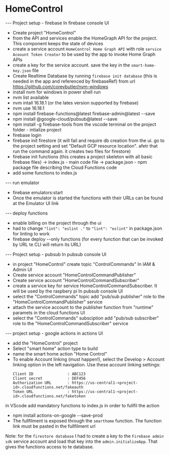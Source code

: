 # HomeControl

--- Project setup - firebase
In firebase console UI
- Create project "HomeControl"
- from the API and services enable the HomeGraph API for the project. This component keeps the state of devices
- create a service account `HomeControl Home Graph API` with role `service Acoount Token Creator` to be used by the app to invoke Home Graph APIs
- create a key for the service account. save the key in the `smart-home-key.json` file
- Create Realtime Database by running `firebase init database` (this is needed in the app and referenced by firebaseRef)
from url https://github.com/coreybutler/nvm-windows
- install nvm for windows
in power shell run
- nvm list available
- nvm intall 16.18.1 (or the lates version supported by firebase)
- nvm use 16.18.1
- npm install firebase-functions@latest firebase-admin@latest --save
- npm install @google-cloud/pubsub@latest --save
- npm install -g firebase-tools
from the vscode terminal on the project folder - intialize project
- firebase login
- firebase init firestore (it will fail and require db creation from the ui. go to the project setting and set "Default GCP resource location". afetr that run the command again. it creates two files for firestore)
- firebase init functions (this creates a project skeleton with all basic firebase files)
-> index.js - main code file
-> package.json - npm package file describing the Cloud Functions code
- add some functions to index.js

--- run emulator
- firebase emulators:start
- Once the emulator is started the functions with their URLs can be found at the Emulator UI link

--- deploy functions
- enable billing on the project through the ui
- had to change `"lint": "eslint ."` to `"lint": "eslint"` in package.json for linting to work
- firebase deploy --only functions (for every function that can be invoked by URL te CLI will return its URL)

--- Project setup - pubsub
In pubsub console UI
- in project "HomeControl" create topic "ControlCommands"
In IAM & Admin UI
- Create service account "HomeControlCommandPublisher"
- Create service account "HomeControlCommandSubscriber"
- create a service key for service HomeControlCommandSubscriber. It will be used by the raspbery pi
In pubsub console UI
- select the "ControlCommands" topic add "pub/sub publisher" role to the "HomeControlCommandPublisher" service
- attach the service account to the publisher function from "runtime" paramets in the cloud functions UI
- select the "ControlCommands" subsciption add "pub/sub subscriber" role to the "HomeControlCommandSubscriber" service

--- project setup - google actions
in actions UI
- add the "HomeControl" project
- Select "smart home" action type to build
- name the smart home action "Home Control"
- To enable Account linking (must happen!), select the Develop > Account linking option in the left navigation. Use these account linking settings:   
    ```   
    Client ID               : ABC123   
    Client secret           : DEF456
    Authorization URL       : https://us-central1-<project-id>.cloudfunctions.net/fakeauth  
    Token URL               : https://us-central1-<project-id>.cloudfunctions.net/faketoken  
in VScode add mandatory functions to index.js in order to fullfil the action
- npm install actions-on-google --save-prod
- The fullfilment is exposed through the `smarthome` function. The function link must be pasted in the fullfilment url

Note: for the `firestore database` I had to create a key to the `Firebase admin sdk` service account and load that key into the `admin.initializeApp`. That gives the functions access to te database.
